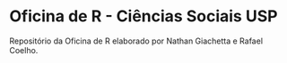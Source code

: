 # Oficina de R - Ciências Sociais USP

Repositório da Oficina de R elaborado por Nathan Giachetta e Rafael Coelho.
